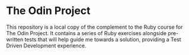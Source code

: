 # The Odin Project
This repository is a local copy of the complement to the Ruby course for The Odin Project. It contains a series of Ruby exercises alongside pre-written tests that will help guide me towards a solution, providing a Test Driven Development experience.
